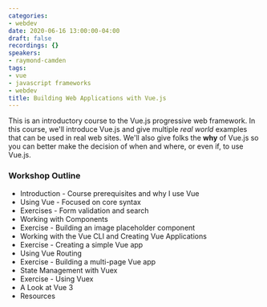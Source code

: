 ```yaml
---
categories:
- webdev
date: 2020-06-16 13:00:00-04:00
draft: false
recordings: {}
speakers:
- raymond-camden
tags:
- vue
- javascript frameworks
- webdev
title: Building Web Applications with Vue.js
---
```



This is an introductory course to the Vue.js progressive web framework. In this course, we'll introduce Vue.js and give multiple *real world* examples that can be used in real web sites. We'll also give folks the **why** of Vue.js so you can better make the decision of when and where, or even if, to use Vue.js.

### Workshop Outline

* Introduction - Course prerequisites and why I use Vue
* Using Vue - Focused on core syntax
* Exercises - Form validation and search
* Working with Components
* Exercise - Building an image placeholder component
* Working with the Vue CLI and Creating Vue Applications
* Exercise - Creating a simple Vue app
* Using Vue Routing
* Exercise - Building a multi-page Vue app
* State Management with Vuex
* Exercise - Using Vuex
* A Look at Vue 3
* Resources
